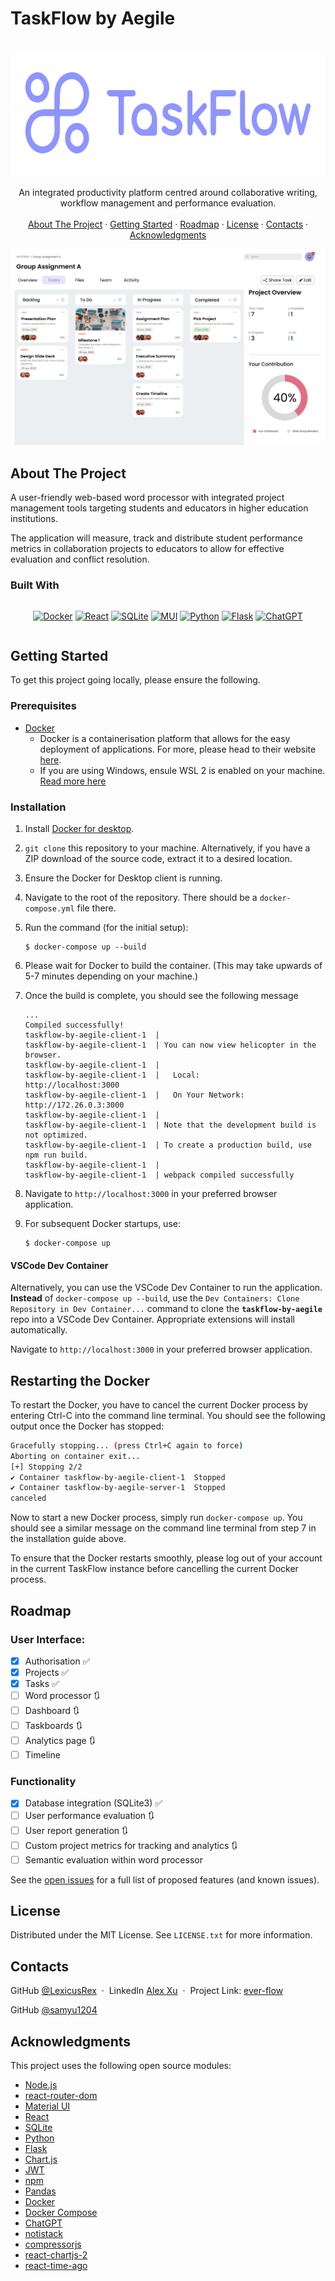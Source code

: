 # TaskFlow by Aegile
<a name="readme-top"></a>

<!-- https://www.markdownguide.org/basic-syntax/#reference-style-links -->

<!-- [![Contributors][contributors-shield]][contributors-url]
[![Forks][forks-shield]][forks-url]
[![Stargazers][stars-shield]][stars-url]
[![Issues][issues-shield]][issues-url]
[![MIT License][license-shield]][license-url]
[![LinkedIn][linkedin-shield]][linkedin-url] -->

<!-- PROJECT LOGO & DESCRIPTION & IMAGES -->
<br />
<div align="center">
  <a href="https://github.com/LexicusRex/ever-flow">
    <img src="images/taskflow-logo-left.svg" alt="Logo" width="600" height="200">
  </a>

  <p align="center">
    An integrated productivity platform centred around collaborative writing, workflow management and performance evaluation.
    <br />
    <!-- <a href="https://github.com/LexicusRex/ever-flow"><strong>❌Explore the docs »</strong></a>
    <br /> -->
    <br />
    <a href="#about-the-project">About The Project</a>
    ·
    <a href="#getting-started">Getting Started</a>
    ·
    <!-- <a href="#usage">Usage</a>
    · -->
    <a href="#roadmap">Roadmap</a>
    ·
    <a href="#license">License</a>
    ·
    <a href="#contact">Contacts</a>
    ·
    <a href="#acknowledgments">Acknowledgments</a>
  </p>
</div>

<!-- PROJECT FEATURES -->

![](images/taskflow-task-board.png)

## About The Project

A user-friendly web-based word processor with integrated project management tools
targeting students and educators in higher education institutions.

The application will measure, track and distribute student performance metrics in collaboration projects to educators to allow for effective evaluation and conflict resolution.

### Built With

<div align="center" style="display: flex; justify-content: center">

[![Docker][docker-shield]][docker-url]
[![React][react-shield]][react-url]
[![SQLite][SQLite-shield]][SQLite-url]
[![MUI][MUI-shield]][MUI-url]
[![Python][python-shield]][python-url]
[![Flask][flask-shield]][flask-url]
[![ChatGPT][chatgpt-shield]][chatgpt-url]
<!-- [![Pandas][pandas-shield]][pandas-url] -->
<!-- [![Chart.js][chartjs-shield]][chartjs-url] -->
<!-- [![JWT][jwt-shield]][jwt-url] -->
<!-- [![npm][npm-shield]][npm-url] -->
<!-- [![Node.js][nodejs-shield]][nodejs-url] -->
<!-- [![React Router][react-router-shield]][react-router-url] -->

</div>

<!-- GETTING STARTED -->

## Getting Started

To get this project going locally, please ensure the following.

### Prerequisites
-   [Docker][docker-url]
    -   Docker is a containerisation platform that allows for the easy deployment of applications. For more, please head to their website [here](https://www.docker.com/).
    -   If you are using Windows, ensule WSL 2 is enabled on your machine. [Read more here](https://docs.docker.com/desktop/wsl/) 
### Installation
1. Install [Docker for desktop][docker-url].
2. `git clone` this repository to your machine. Alternatively, if you have a ZIP download of the source code, extract it to a desired location.
3. Ensure the Docker for Desktop client is running.
4. Navigate to the root of the repository. There should be a `docker-compose.yml` file there.
5. Run the command (for the initial setup):
    ```console
    $ docker-compose up --build
    ```
6. Please wait for Docker to build the container. (This may take upwards of 5-7 minutes depending on your machine.)
7. Once the build is complete, you should see the following message

    ```console
    ...
    Compiled successfully!
    taskflow-by-aegile-client-1  |
    taskflow-by-aegile-client-1  | You can now view helicopter in the browser.
    taskflow-by-aegile-client-1  |
    taskflow-by-aegile-client-1  |   Local:            http://localhost:3000
    taskflow-by-aegile-client-1  |   On Your Network:  http://172.26.0.3:3000
    taskflow-by-aegile-client-1  |
    taskflow-by-aegile-client-1  | Note that the development build is not optimized.
    taskflow-by-aegile-client-1  | To create a production build, use npm run build.
    taskflow-by-aegile-client-1  |
    taskflow-by-aegile-client-1  | webpack compiled successfully
    ```
8. Navigate to `http://localhost:3000` in your preferred browser application.
9. For subsequent Docker startups, use:
    ```console
    $ docker-compose up
    ```
#### VSCode Dev Container
Alternatively, you can use the VSCode Dev Container to run the application.
**Instead** of `docker-compose up --build`, use the `Dev Containers: Clone Repository in Dev Container...` command to clone the **`taskflow-by-aegile`**
repo into a VSCode Dev Container. Appropriate extensions will install automatically.

Navigate to `http://localhost:3000` in your preferred browser application.


## Restarting the Docker
To restart the Docker, you have to cancel the current Docker process by entering Ctrl-C into the command line terminal. 
You should see the following output once the Docker has stopped:
```sh
Gracefully stopping... (press Ctrl+C again to force)
Aborting on container exit...
[+] Stopping 2/2
✔ Container taskflow-by-aegile-client-1  Stopped                                                                              6.1s
✔ Container taskflow-by-aegile-server-1  Stopped                                                                             10.8s
canceled
```
Now to start a new Docker process, simply run `docker-compose up`. 
You should see a similar message on the command line terminal from step 7 in the installation guide above.

To ensure that the Docker restarts smoothly, please log out of your account in the current TaskFlow instance before cancelling the current Docker process.

<!-- 
## Setup Configurations (Optional)
To change configuration settings for the server, open the "__config__.py" file in “backend/src”. 
The file will look like the following:

```py
# in seconds
# 1 day = 86400 seconds
# Use under 5 minutes for testing purposes
# 5 minutes = 300 seconds
# 4 minutes = 240 seconds
# 3 minutes = 180 seconds
# 2 minutes = 120 seconds
# 1 minute = 60 seconds
ANALYTICS_TIMESPAN = 60
# Set to either True or False
# Set to False to wipe all data on the backend (database, user reports, user analytics) when running docker-compose
# Set to True use existing data stored in the backend
DATA_PERSISTENCE = False
```
Here, you can change the `ANALYTICS_TIMESPAN` constant, which dictates the number of seconds between each update of the user and project analytics. 
The `DATA_PERSISTENCE` constant can also be switched between `False` and `True`. 
  If `False` - running “docker-compose up” will wipe all data on the backend. 
  If `True` - the backend data will persist between Docker restarts. -->

<!-- USAGE EXAMPLES -->

<!-- ## Usage

❌

Use this space to show useful examples of how a project can be used. Additional screenshots, code examples and demos work well in this space. You may also link to more resources. -->

<!-- _For more examples, please refer to the [Documentation](https://example.com)_ -->

<!-- ROADMAP -->

## Roadmap

### User Interface:

-   [x] Authorisation ✅
-   [x] Projects ✅
-   [x] Tasks ✅
-   [ ] Word processor 🔃
-   [ ] Dashboard 🔃
-   [ ] Taskboards 🔃
-   [ ] Analytics page 🔃
-   [ ] Timeline

### Functionality

- [x] Database integration (SQLite3) ✅
- [ ] User performance evaluation 🔃
- [ ] User report generation 🔃
- [ ] Custom project metrics for tracking and analytics 🔃
- [ ] Semantic evaluation within word processor

See the [open issues](https://github.com/LexicusRex/ever-flow/issues) for a full list of proposed features (and known issues).

<!-- LICENSE -->

## License

<!-- Currently unlicensed. The **default copyright laws apply**. You may **NOT** distribute, reproduce or derive works from this project. -->

Distributed under the MIT License. See `LICENSE.txt` for more information.

<!-- CONTACT -->

## Contacts

<!--
LexicusRex - [@twitter_handle](https://twitter.com/twitter_handle) - email@email_client.com -->

GitHub [@LexicusRex](https://github.com/LexicusRex) &nbsp;&middot;&nbsp;
LinkedIn [Alex Xu](https://www.linkedin.com/in/alex-tian-xu/) &nbsp;&middot;&nbsp;
Project Link: [ever-flow](https://github.com/LexicusRex/taskflow-by-aegile)

GitHub [@samyu1204](https://github.com/samyu1204)

<!-- ACKNOWLEDGMENTS -->

## Acknowledgments

This project uses the following open source modules:

-   [Node.js](https://nodejs.org/)
-   [react-router-dom](https://github.com/remix-run/react-router)
-   [Material UI](https://mui.com/)
-   [React](https://reactjs.org/)
-   [SQLite](https://www.sqlite.org/index.html)
-   [Python](https://www.python.org/)
-   [Flask](https://flask.palletsprojects.com/en/2.0.x/)
-   [Chart.js](https://www.chartjs.org/)
-   [JWT](https://jwt.io/)
-   [npm](https://www.npmjs.com/)
-   [Pandas](https://pandas.pydata.org/)
-   [Docker](https://www.docker.com/)
-   [Docker Compose](https://docs.docker.com/compose/)
-   [ChatGPT](http://openai.com/)
-   [notistack](https://iamhosseindhv.com/notistack)
-   [compressorjs](https://fengyuanchen.github.io/compressorjs/)
-   [react-chartjs-2](https://github.com/reactchartjs/react-chartjs-2)
-   [react-time-ago](https://gitlab.com/catamphetamine/react-time-ago)
<!-- -   [React Quill]( -->

<!-- MARKDOWN LINKS -->

[linkedin-shield]: https://img.shields.io/badge/-LinkedIn-black.svg?style=for-the-badge&logo=linkedin&colorB=555
[linkedin-url]: https://linkedin.com/in/linkedin_username
[docker-shield]: https://img.shields.io/badge/docker-%230db7ed.svg?style=for-the-badge&logo=docker&logoColor=white
[docker-url]: https://www.docker.com/
[react-shield]: https://img.shields.io/badge/React-20232A?style=for-the-badge&logo=react&logoColor=61DAFB
[react-url]: https://reactjs.org/
[MUI-shield]: https://img.shields.io/badge/MUI-%230081CB.svg?style=for-the-badge&logo=mui&logoColor=white
[MUI-url]: https://mui.com/material-ui/
[SQLite-shield]: https://img.shields.io/badge/sqlite-%2307405e.svg?style=for-the-badge&logo=sqlite&logoColor=white
[SQLite-url]: https://www.sqlite.org/index.html
[python-shield]: https://img.shields.io/badge/python-3670A0?style=for-the-badge&logo=python&logoColor=ffdd54
[python-url]: https://www.python.org/
[pandas-shield]: https://img.shields.io/badge/pandas-%23150458.svg?style=for-the-badge&logo=pandas&logoColor=white
[pandas-url]: https://pandas.pydata.org/
[flask-shield]: https://img.shields.io/badge/flask-%23000.svg?style=for-the-badge&logo=flask&logoColor=white
[flask-url]: https://flask.palletsprojects.com/en/2.0.x/
[chartjs-shield]: https://img.shields.io/badge/chart.js-F5788D.svg?style=for-the-badge&logo=chart.js&logoColor=white
[chartjs-url]: https://www.chartjs.org/
[jwt-shield]: https://img.shields.io/badge/JWT-black?style=for-the-badge&logo=JSON%20web%20tokens
[jwt-url]: https://jwt.io/
[npm-shield]: https://img.shields.io/badge/npm-CB3837?style=for-the-badge&logo=npm&logoColor=white
[npm-url]: https://www.npmjs.com/
[nodejs-shield]: https://img.shields.io/badge/node.js-6DA55F?style=for-the-badge&logo=node.js&logoColor=white
[nodejs-url]: https://nodejs.org/en/
[react-router-shield]: https://img.shields.io/badge/React_Router-CA4245?style=for-the-badge&logo=react-router&logoColor=white
[react-router-url]: https://reactrouter.com/
[chatgpt-shield]: https://img.shields.io/badge/chatGPT-74aa9c?style=for-the-badge&logo=openai&logoColor=white
[chatgpt-url]: https://openai.com/
